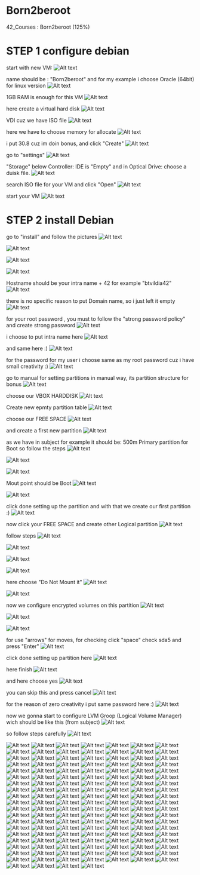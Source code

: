 # Born2beroot
42_Courses : Born2beroot (125%)
# STEP 1 configure debian

start with new VM:
![Alt text](<Photos/Screen Shot 2024-01-15 at 1.23.54 PM-1.png>)

name should be : "Born2beroot"
and for my example i choose Oracle (64bit) for linux version
![Alt text](<Photos/Screen Shot 2024-01-15 at 1.27.28 PM.png>) 

1GB RAM is enough for this VM
![Alt text](<Photos/Screen Shot 2024-01-15 at 1.28.08 PM.png>) 

here create a virtual hard disk
![Alt text](<Photos/Screen Shot 2024-01-15 at 1.28.58 PM.png>) 

VDI cuz we have ISO file
![Alt text](<Photos/Screen Shot 2024-01-15 at 1.29.15 PM.png>) 

here we have to choose memory for allocate
![Alt text](<Photos/Screen Shot 2024-01-15 at 1.29.33 PM.png>) 

i put 30.8 cuz im doin bonus, and click "Create"
![Alt text](<Photos/Screen Shot 2024-01-15 at 1.30.03 PM.png>) 

go to "settings"
![Alt text](<Photos/Screen Shot 2024-01-15 at 1.30.32 PM.png>) 

"Storage" below Controller: IDE is "Empty"
and in Optical Drive: choose a duisk file.
![Alt text](<Photos/Screen Shot 2024-01-15 at 1.31.32 PM.png>) 

search ISO file for your VM and click "Open"
![Alt text](<Photos/Screen Shot 2024-01-15 at 1.32.23 PM.png>) 

start your VM
![Alt text](<Photos/Screen Shot 2024-01-15 at 1.32.48 PM.png>) 


# STEP 2 install Debian

go to "install" and follow the pictures
![Alt text](<Photos/Screen Shot 2024-01-15 at 1.36.27 PM.png>) 

![Alt text](<Photos/Screen Shot 2024-01-15 at 1.37.44 PM.png>) 

![Alt text](<Photos/Screen Shot 2024-01-15 at 1.38.17 PM.png>) 

![Alt text](<Photos/Screen Shot 2024-01-15 at 1.38.30 PM.png>) 

Hostname should be your intra name + 42 for example "btvildia42"
![Alt text](<Photos/Screen Shot 2024-01-15 at 1.39.32 PM.png>) 

there is no specific reason to put Domain name, so i just left it empty
![Alt text](<Photos/Screen Shot 2024-01-15 at 1.39.47 PM.png>) 

for your root password , you must to follow the "strong password policy"
and create strong password
![Alt text](<Photos/Screen Shot 2024-01-15 at 1.42.16 PM.png>) 

i choose to put intra name here
![Alt text](<Photos/Screen Shot 2024-01-15 at 1.42.45 PM.png>) 

and same here :)
![Alt text](<Photos/Screen Shot 2024-01-15 at 1.43.42 PM.png>) 

for the password for my user i choose same as my root password
cuz i have small creativity :)
![Alt text](<Photos/Screen Shot 2024-01-15 at 1.44.58 PM.png>)

go to manual for setting partitions in manual way,
its partition structure for bonus
![Alt text](<Photos/Screen Shot 2024-01-15 at 1.47.58 PM.png>) 

choose our VBOX HARDDISK
![Alt text](<Photos/Screen Shot 2024-01-15 at 1.48.33 PM.png>) 

Create new epmty partition table
![Alt text](<Photos/Screen Shot 2024-01-15 at 1.48.46 PM.png>) 

choose our FREE SPACE
![Alt text](<Photos/Screen Shot 2024-01-15 at 1.49.32 PM.png>) 

and create a first new partition
![Alt text](<Photos/Screen Shot 2024-01-15 at 1.49.43 PM.png>) 

as we have in subject for example it should be:
500m Primary partition for Boot
so follow the steps 
![Alt text](<Photos/Screen Shot 2024-01-15 at 1.57.49 PM.png>) 

![Alt text](<Photos/Screen Shot 2024-01-15 at 1.58.03 PM.png>) 

![Alt text](<Photos/Screen Shot 2024-01-15 at 1.58.15 PM.png>) 

Mout point should be Boot
![Alt text](<Photos/Screen Shot 2024-01-15 at 1.59.13 PM.png>) 

![Alt text](<Photos/Screen Shot 2024-01-15 at 1.59.27 PM.png>) 

click done setting up the partition and with that we create our first partition :)
![Alt text](<Photos/Screen Shot 2024-01-15 at 1.59.45 PM.png>) 

now click your FREE SPACE and create other Logical partition
![Alt text](<Photos/Screen Shot 2024-01-15 at 2.00.33 PM.png>)

follow steps
![Alt text](<Photos/Screen Shot 2024-01-15 at 2.01.03 PM.png>) 

![Alt text](<Photos/Screen Shot 2024-01-15 at 2.01.39 PM.png>) 

![Alt text](<Photos/Screen Shot 2024-01-15 at 2.02.53 PM.png>) 

![Alt text](<Photos/Screen Shot 2024-01-15 at 2.03.20 PM.png>) 

here choose "Do Not Mount it"
![Alt text](<Photos/Screen Shot 2024-01-15 at 2.03.44 PM.png>) 

![Alt text](<Photos/Screen Shot 2024-01-15 at 2.04.17 PM.png>) 

now we configure encrypted volumes on this partition
![Alt text](<Photos/Screen Shot 2024-01-15 at 2.04.29 PM.png>) 


![Alt text](<Photos/Screen Shot 2024-01-15 at 2.04.44 PM.png>)


![Alt text](<Photos/Screen Shot 2024-01-15 at 2.05.02 PM.png>)

for use "arrows" for moves, for checking click "space" check sda5 and press "Enter"
![Alt text](<Photos/Screen Shot 2024-01-15 at 2.05.19 PM.png>) 

click done setting up partition here
![Alt text](<Photos/Screen Shot 2024-01-15 at 2.06.28 PM.png>) 

here finish
![Alt text](<Photos/Screen Shot 2024-01-15 at 2.06.50 PM.png>) 

and here choose yes
![Alt text](<Photos/Screen Shot 2024-01-15 at 2.07.02 PM.png>) 

you can skip this and press cancel
![Alt text](<Photos/Screen Shot 2024-01-15 at 2.07.38 PM.png>) 

for the reason of zero creativity i put same password here :)
![Alt text](<Photos/Screen Shot 2024-01-15 at 2.08.27 PM.png>) 

now we gonna start to configure LVM Groop (Logical Volume Manager)
wich should be like this (from subject)
![Alt text](<Photos/Screen Shot 2024-01-17 at 1.09.35 PM.png>)

so follow steps carefully 
![Alt text](<Photos/Screen Shot 2024-01-15 at 2.09.38 PM.png>)

![Alt text](<Photos/Screen Shot 2024-01-15 at 2.10.01 PM.png>) 
![Alt text](<Photos/Screen Shot 2024-01-15 at 2.10.35 PM.png>) 
![Alt text](<Photos/Screen Shot 2024-01-15 at 2.11.05 PM.png>) 
![Alt text](<Photos/Screen Shot 2024-01-15 at 2.11.59 PM.png>) 
![Alt text](<Photos/Screen Shot 2024-01-15 at 2.12.12 PM.png>) 
![Alt text](<Photos/Screen Shot 2024-01-15 at 2.12.48 PM.png>) 
![Alt text](<Photos/Screen Shot 2024-01-15 at 2.13.11 PM.png>) 
![Alt text](<Photos/Screen Shot 2024-01-15 at 2.13.45 PM.png>) 
![Alt text](<Photos/Screen Shot 2024-01-15 at 2.14.42 PM.png>) 
![Alt text](<Photos/Screen Shot 2024-01-15 at 2.14.54 PM.png>) 
![Alt text](<Photos/Screen Shot 2024-01-15 at 2.15.36 PM.png>) 
![Alt text](<Photos/Screen Shot 2024-01-15 at 2.15.54 PM.png>) 
![Alt text](<Photos/Screen Shot 2024-01-15 at 2.17.48 PM.png>) 
![Alt text](<Photos/Screen Shot 2024-01-15 at 2.18.02 PM.png>) 
![Alt text](<Photos/Screen Shot 2024-01-15 at 2.18.32 PM.png>) 
![Alt text](<Photos/Screen Shot 2024-01-15 at 2.18.51 PM.png>) 
![Alt text](<Photos/Screen Shot 2024-01-15 at 2.19.07 PM.png>) 
![Alt text](<Photos/Screen Shot 2024-01-15 at 2.19.19 PM.png>) 
![Alt text](<Photos/Screen Shot 2024-01-15 at 2.19.42 PM.png>) 
![Alt text](<Photos/Screen Shot 2024-01-15 at 2.19.58 PM.png>) 
![Alt text](<Photos/Screen Shot 2024-01-15 at 2.20.11 PM.png>) 
![Alt text](<Photos/Screen Shot 2024-01-15 at 2.20.25 PM.png>) 
![Alt text](<Photos/Screen Shot 2024-01-15 at 2.21.41 PM.png>) 
![Alt text](<Photos/Screen Shot 2024-01-15 at 2.21.57 PM.png>) 
![Alt text](<Photos/Screen Shot 2024-01-15 at 2.22.07 PM.png>) 
![Alt text](<Photos/Screen Shot 2024-01-15 at 2.22.15 PM.png>) 
![Alt text](<Photos/Screen Shot 2024-01-15 at 2.22.56 PM.png>) 
![Alt text](<Photos/Screen Shot 2024-01-15 at 2.23.07 PM.png>) 
![Alt text](<Photos/Screen Shot 2024-01-15 at 2.25.07 PM.png>) 
![Alt text](<Photos/Screen Shot 2024-01-15 at 2.25.15 PM.png>) 
![Alt text](<Photos/Screen Shot 2024-01-15 at 2.26.17 PM.png>) 
![Alt text](<Photos/Screen Shot 2024-01-15 at 2.26.31 PM.png>) 
![Alt text](<Photos/Screen Shot 2024-01-15 at 2.26.45 PM.png>) 
![Alt text](<Photos/Screen Shot 2024-01-15 at 2.30.31 PM.png>) 
![Alt text](<Photos/Screen Shot 2024-01-15 at 2.31.55 PM.png>) 
![Alt text](<Photos/Screen Shot 2024-01-15 at 2.32.12 PM.png>) 
![Alt text](<Photos/Screen Shot 2024-01-15 at 2.32.34 PM.png>) 
![Alt text](<Photos/Screen Shot 2024-01-15 at 2.33.25 PM.png>) 
![Alt text](<Photos/Screen Shot 2024-01-15 at 2.33.38 PM.png>) 
![Alt text](<Photos/Screen Shot 2024-01-15 at 2.35.06 PM.png>) 
![Alt text](<Photos/Screen Shot 2024-01-15 at 2.35.27 PM.png>) 
![Alt text](<Photos/Screen Shot 2024-01-15 at 2.35.37 PM.png>) 
![Alt text](<Photos/Screen Shot 2024-01-15 at 2.35.48 PM.png>) 
![Alt text](<Photos/Screen Shot 2024-01-15 at 2.36.09 PM.png>) 
![Alt text](<Photos/Screen Shot 2024-01-15 at 2.36.20 PM.png>) 
![Alt text](<Photos/Screen Shot 2024-01-15 at 2.37.00 PM.png>) 
![Alt text](<Photos/Screen Shot 2024-01-15 at 2.37.41 PM.png>) 
![Alt text](<Photos/Screen Shot 2024-01-15 at 2.37.55 PM.png>) 
![Alt text](<Photos/Screen Shot 2024-01-15 at 2.38.13 PM.png>) 
![Alt text](<Photos/Screen Shot 2024-01-15 at 2.38.27 PM.png>) 
![Alt text](<Photos/Screen Shot 2024-01-15 at 2.38.36 PM.png>) 
![Alt text](<Photos/Screen Shot 2024-01-15 at 2.38.51 PM.png>) 
![Alt text](<Photos/Screen Shot 2024-01-15 at 2.39.03 PM.png>) 
![Alt text](<Photos/Screen Shot 2024-01-15 at 2.39.25 PM.png>) 
![Alt text](<Photos/Screen Shot 2024-01-15 at 2.39.53 PM.png>) 
![Alt text](<Photos/Screen Shot 2024-01-15 at 2.40.16 PM.png>) 
![Alt text](<Photos/Screen Shot 2024-01-15 at 2.40.26 PM.png>) 
![Alt text](<Photos/Screen Shot 2024-01-15 at 2.41.05 PM.png>) 
![Alt text](<Photos/Screen Shot 2024-01-15 at 2.41.26 PM.png>) 
![Alt text](<Photos/Screen Shot 2024-01-15 at 2.41.46 PM.png>) 
![Alt text](<Photos/Screen Shot 2024-01-15 at 2.42.09 PM.png>) 
![Alt text](<Photos/Screen Shot 2024-01-15 at 2.42.31 PM.png>) 
![Alt text](<Photos/Screen Shot 2024-01-15 at 2.42.57 PM.png>) 
![Alt text](<Photos/Screen Shot 2024-01-15 at 2.43.12 PM.png>) 
![Alt text](<Photos/Screen Shot 2024-01-15 at 2.44.22 PM.png>) 
![Alt text](<Photos/Screen Shot 2024-01-15 at 2.44.37 PM.png>) 
![Alt text](<Photos/Screen Shot 2024-01-15 at 2.45.05 PM.png>) 
![Alt text](<Photos/Screen Shot 2024-01-15 at 2.45.15 PM.png>) 
![Alt text](<Photos/Screen Shot 2024-01-15 at 2.59.20 PM.png>) 
![Alt text](<Photos/Screen Shot 2024-01-15 at 2.59.37 PM.png>) 
![Alt text](<Photos/Screen Shot 2024-01-15 at 2.59.46 PM.png>) 
![Alt text](<Photos/Screen Shot 2024-01-15 at 3.00.00 PM.png>) 
![Alt text](<Photos/Screen Shot 2024-01-15 at 3.04.43 PM.png>) 
![Alt text](<Photos/Screen Shot 2024-01-15 at 3.06.18 PM.png>) 
![Alt text](<Photos/Screen Shot 2024-01-15 at 3.08.12 PM.png>) 
![Alt text](<Photos/Screen Shot 2024-01-15 at 3.08.27 PM.png>) 
![Alt text](<Photos/Screen Shot 2024-01-15 at 3.16.56 PM.png>) 
![Alt text](<Photos/Screen Shot 2024-01-15 at 3.18.20 PM.png>) 
![Alt text](<Photos/Screen Shot 2024-01-15 at 3.19.45 PM.png>) 
![Alt text](<Photos/Screen Shot 2024-01-15 at 4.04.08 PM.png>) 
![Alt text](<Photos/Screen Shot 2024-01-15 at 4.05.59 PM.png>) 
![Alt text](<Photos/Screen Shot 2024-01-15 at 4.19.27 PM.png>) 
![Alt text](<Photos/Screen Shot 2024-01-15 at 4.24.25 PM.png>) 
![Alt text](<Photos/Screen Shot 2024-01-15 at 4.36.25 PM.png>) 
![Alt text](<Photos/Screen Shot 2024-01-15 at 4.43.13 PM.png>) 
![Alt text](<Photos/Screen Shot 2024-01-15 at 4.50.52 PM.png>) 
![Alt text](<Photos/Screen Shot 2024-01-15 at 4.58.50 PM.png>) 
![Alt text](<Photos/Screen Shot 2024-01-15 at 5.03.39 PM.png>) 
![Alt text](<Photos/Screen Shot 2024-01-15 at 5.08.16 PM.png>) 
![Alt text](<Photos/Screen Shot 2024-01-15 at 5.09.34 PM.png>) 
![Alt text](<Photos/Screen Shot 2024-01-15 at 5.16.15 PM.png>) 
![Alt text](<Photos/Screen Shot 2024-01-15 at 5.24.20 PM.png>) 
![Alt text](<Photos/Screen Shot 2024-01-15 at 5.25.36 PM.png>) 
![Alt text](<Photos/Screen Shot 2024-01-15 at 5.26.46 PM.png>) 
![Alt text](<Photos/Screen Shot 2024-01-15 at 5.32.00 PM.png>) 
![Alt text](<Photos/Screen Shot 2024-01-15 at 5.38.38 PM.png>) 
![Alt text](<Photos/Screen Shot 2024-01-15 at 5.40.19 PM.png>) 
![Alt text](<Photos/Screen Shot 2024-01-15 at 5.41.55 PM.png>) 
![Alt text](<Photos/Screen Shot 2024-01-15 at 5.43.15 PM.png>) 
![Alt text](<Photos/Screen Shot 2024-01-15 at 5.46.29 PM.png>) 
![Alt text](<Photos/Screen Shot 2024-01-15 at 5.49.58 PM.png>) 
![Alt text](<Photos/Screen Shot 2024-01-15 at 6.20.33 PM.png>) 
![Alt text](<Photos/Screen Shot 2024-01-15 at 6.23.23 PM.png>) 
![Alt text](<Photos/Screen Shot 2024-01-15 at 6.26.26 PM.png>) 
![Alt text](<Photos/Screen Shot 2024-01-15 at 6.32.48 PM.png>) 
![Alt text](<Photos/Screen Shot 2024-01-15 at 7.00.29 PM.png>) 
![Alt text](<Photos/Screen Shot 2024-01-15 at 7.01.35 PM.png>) 
![Alt text](<Photos/Screen Shot 2024-01-15 at 7.13.59 PM.png>) 
![Alt text](<Photos/Screen Shot 2024-01-16 at 1.00.39 PM.png>) 
![Alt text](<Photos/Screen Shot 2024-01-16 at 1.01.09 PM.png>) 
![Alt text](<Photos/Screen Shot 2024-01-16 at 1.01.53 PM.png>) 
![Alt text](<Photos/Screen Shot 2024-01-16 at 1.03.53 PM.png>) 
![Alt text](<Photos/Screen Shot 2024-01-16 at 1.08.59 PM.png>) 
![Alt text](<Photos/Screen Shot 2024-01-16 at 1.09.11 PM.png>) 
![Alt text](<Photos/Screen Shot 2024-01-16 at 1.09.22 PM.png>) 
![Alt text](<Photos/Screen Shot 2024-01-16 at 1.09.33 PM.png>) 
![Alt text](<Photos/Screen Shot 2024-01-16 at 1.09.45 PM.png>) 
![Alt text](<Photos/Screen Shot 2024-01-16 at 1.09.55 PM.png>) 
![Alt text](<Photos/Screen Shot 2024-01-16 at 1.15.23 PM.png>) 
![Alt text](<Photos/Screen Shot 2024-01-16 at 1.19.22 PM.png>) 
![Alt text](<Photos/Screen Shot 2024-01-16 at 1.21.33 PM.png>) 
![Alt text](<Photos/Screen Shot 2024-01-16 at 1.24.17 PM.png>) 
![Alt text](<Photos/Screen Shot 2024-01-16 at 1.32.11 PM.png>) 
![Alt text](<Photos/Screen Shot 2024-01-16 at 1.33.40 PM.png>) 
![Alt text](<Photos/Screen Shot 2024-01-16 at 1.36.08 PM.png>) 
![Alt text](<Photos/Screen Shot 2024-01-16 at 1.38.39 PM.png>) 
![Alt text](<Photos/Screen Shot 2024-01-16 at 1.39.25 PM.png>) 
![Alt text](<Photos/Screen Shot 2024-01-16 at 1.40.09 PM.png>) 
![Alt text](<Photos/Screen Shot 2024-01-16 at 3.03.49 PM.png>) 
![Alt text](<Photos/Screen Shot 2024-01-16 at 3.05.14 PM.png>) 
![Alt text](<Photos/Screen Shot 2024-01-16 at 3.06.45 PM.png>) 
![Alt text](<Photos/Screen Shot 2024-01-16 at 3.08.53 PM.png>) 
![Alt text](<Photos/Screen Shot 2024-01-16 at 3.10.57 PM.png>) 
![Alt text](<Photos/Screen Shot 2024-01-16 at 12.41.01 PM.png>) 
![Alt text](<Photos/Screen Shot 2024-01-16 at 12.47.34 PM.png>) 
![Alt text](<Photos/Screen Shot 2024-01-16 at 12.49.27 PM.png>) 
![Alt text](<Photos/Screen Shot 2024-01-16 at 12.54.35 PM.png>)


